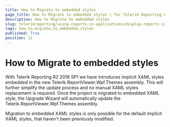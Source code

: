```yaml
---
title: How to Migrate to embedded styles
page_title: How to Migrate to embedded styles | for Telerik Reporting Documentation
description: How to Migrate to embedded styles
slug: telerikreporting/using-reports-in-applications/display-reports-in-applications/wpf-application/how-to-migrate-to-embedded-styles
tags: how,to,migrate,to,embedded,styles
published: True
position: 11
---
```


# How to Migrate to embedded styles



With Telerik Reporting R2 2018 SP1 we have introduces implicit XAML styles embedded in
        the new Telerik.ReportViewer.Wpf.Themes assembly.
        This will further simplify the update process and no manual XAML styles replacement is required.
        Once the project is migrated to embedded XAML style, the Upgrade Wizard will
        automatically update the Telerik.ReportViewer.Wpf.Themes assembly.
      


Migration to embedded XAML styles is only possible for the default implicit XAML styles, that haven't been previously modified.
      

